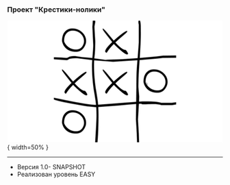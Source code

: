 ### Проект "Крестики-нолики"
![alt-text](https://github.com/olegbugrov/tictactoe/raw/master/img/1439363371_cd52_2.jpg){ width=50% }
<hr>
<ul>
<li>Версия 1.0- SNAPSHOT</li>
<li>Реализован уровень EASY</li></ul>
